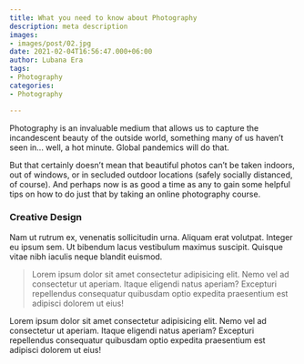 ```yaml
---
title: What you need to know about Photography
description: meta description
images:
- images/post/02.jpg
date: 2021-02-04T16:56:47.000+06:00
author: Lubana Era
tags:
- Photography
categories:
- Photography

---
```

Photography is an invaluable medium that allows us to capture the incandescent beauty of the outside world, something many of us haven’t seen in... well, a hot minute. Global pandemics will do that.

But that certainly doesn’t mean that beautiful photos can’t be taken indoors, out of windows, or in secluded outdoor locations (safely socially distanced, of course). And perhaps now is as good a time as any to gain some helpful tips on how to do just that by taking an online photography course.

### Creative Design
Nam ut rutrum ex, venenatis sollicitudin urna. Aliquam erat volutpat. Integer eu ipsum sem. Ut bibendum lacus vestibulum maximus suscipit. Quisque vitae nibh iaculis neque blandit euismod.

>Lorem ipsum dolor sit amet consectetur adipisicing elit. Nemo vel ad consectetur ut aperiam. Itaque eligendi natus aperiam? Excepturi repellendus consequatur quibusdam optio expedita praesentium est adipisci dolorem ut eius!

Lorem ipsum dolor sit amet consectetur adipisicing elit. Nemo vel ad consectetur ut aperiam. Itaque eligendi natus aperiam? Excepturi repellendus consequatur quibusdam optio expedita praesentium est adipisci dolorem ut eius!